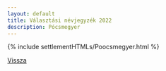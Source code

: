 ```yaml
---
layout: default
title: Választási névjegyzék 2022
description: Pócsmegyer
---
```


{% include settlementHTMLs/Poocsmegyer.html %}

[Vissza](../)